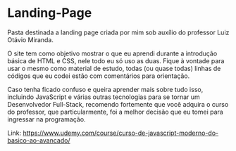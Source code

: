 # Landing-Page
Pasta destinada a landing page criada por mim sob auxílio do professor Luiz Otávio Miranda. 

O site tem como objetivo mostrar o que eu aprendi durante a introdução básica de HTML e CSS, nele todo eu só uso as duas.
Fique à vontade para usar o mesmo como material de estudo, todas (ou quase todas) linhas de códigos que eu codei estão com comentários para orientação.

Caso tenha ficado confuso e queira aprender mais sobre tudo isso, incluindo JavaScript e várias outras tecnologias para se tornar um Desenvolvedor Full-Stack, recomendo fortemente que você adquira o curso do professor, que particularmente, foi a melhor decisão que eu tomei para ingressar na programação.

Link: https://www.udemy.com/course/curso-de-javascript-moderno-do-basico-ao-avancado/
